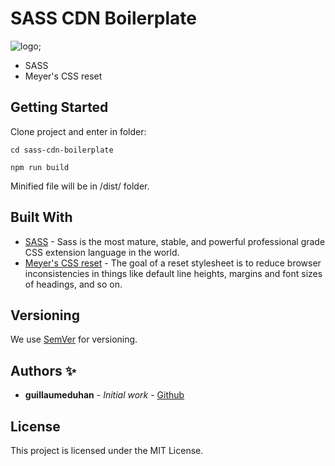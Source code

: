 # SASS CDN Boilerplate

![logo](https://repository-images.githubusercontent.com/254053979/cb870b80-7993-11ea-8350-b5c3b4e9bbce);

- SASS
- Meyer's CSS reset

## Getting Started

Clone project and enter in folder:

```
cd sass-cdn-boilerplate
```
```
npm run build
```

Minified file will be in /dist/ folder.

## Built With

- [SASS](https://sass-lang.com/) - Sass is the most mature, stable, and powerful professional grade CSS extension language in the world.
- [Meyer's CSS reset](https://meyerweb.com/eric/tools/css/reset/) - The goal of a reset stylesheet is to reduce browser inconsistencies in things like default line heights, margins and font sizes of headings, and so on. 

## Versioning

We use [SemVer](http://semver.org/) for versioning.

## Authors ✨

- **guillaumeduhan** - _Initial work_ - [Github](https://github.com/guillaumeduhan)

## License

This project is licensed under the MIT License.
